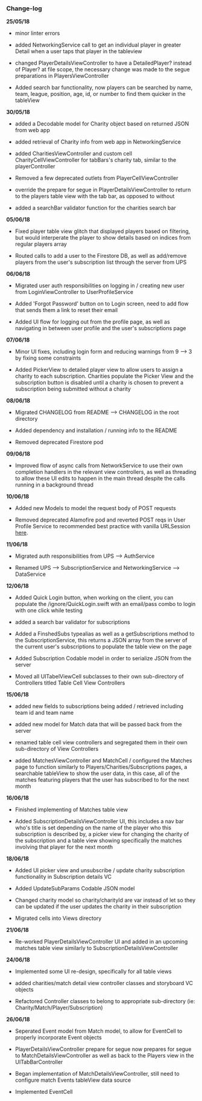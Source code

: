 ### Change-log

__25/05/18__

- minor linter errors

- added NetworkingService call to get an individual player in greater Detail when a user taps that player in the tableview

- changed PlayerDetailsViewController to have a DetailedPlayer? instead of Player? at file scope, the necessary change was made to the segue preparations in PlayersViewController

- Added search bar functionality, now players can be searched by name, team, league, position, age, id, or number to find them quicker in the tableView


__30/05/18__

- added a Decodable model for Charity object based on returned JSON from web app

- added retrieval of Charity info from web app in NetworkingService

- added CharitiesViewController and custom cell CharityCellViewController for tabBars's charity tab, similar to the playerController

- Removed a few deprecated outlets from PlayerCellViewController

- override the prepare for segue in PlayerDetailsViewController to return to the players table view with the tab bar, as opposed to without

- added a searchBar validator function for the charities search bar

__05/06/18__

- Fixed player table view glitch that displayed players based on filtering, but would interperate the player to show details based on indices from regular players array

- Routed calls to add a user to the Firestore DB, as well as add/remove players from the user's subscription list through the server from UPS

__06/06/18__

- Migrated user auth responsibilities on logging in / creating new user from LoginViewController to UserProfileService

- Added 'Forgot Password' button on to Login screen, need to add flow that sends them a link to reset their email

- Added UI flow for logging out from the profile page, as well as navigating in between user profile and the user's subscriptions page

__07/06/18__

- Minor UI fixes, including login form and reducing warnings from 9 --> 3 by fixing some constraints

- Added PickerView to detailed player view to allow users to assign a charity to each subscription. Charities populate the Picker View and the subscription button is disabled until a charity is chosen to prevent a subscription being submitted without a charity

__08/06/18__

- Migrated CHANGELOG from README --> CHANGELOG in the root directory

- Added dependency and installation / running info to the README

- Removed deprecated Firestore pod

__09/06/18__

- Improved flow of async calls from NetworkService to use their own completion handlers in the relevant view controllers, as well as threading to allow these UI edits to happen in the main thread despite the calls running in a background thread

__10/06/18__

- Added new Models to model the request body of POST requests

- Removed deprecated Alamofire pod and reverted POST reqs in User Profile Service to recommended best practice with vanilla URLSession [here](https://developer.apple.com/documentation/foundation/url_loading_system/uploading_data_to_a_website).

__11/06/18__

- Migrated auth responsibilities from UPS --> AuthService

- Renamed UPS --> SubscriptionService and NetworkingService --> DataService

__12/06/18__

- Added Quick Login button, when working on the client, you can populate the /ignore/QuickLogin.swift with an email/pass combo to login with one click while testing

- added a search bar validator for subscriptions

- Added a FinshedSubs typealias as well as a getSubscriptions method to the SubscriptionService, this returns a JSON array from the server of the current user's subscriptions to populate the table view on the page

- Added Subscription Codable model in order to serialize JSON from the server

- Moved all UITabelViewCell subclasses to their own sub-directory of Controllers titled Table Cell View Controllers

__15/06/18__

- added new fields to subscriptions being added / retrieved including team id and team name

- added new model for Match data that will be passed back from the server

- renamed table cell view controllers and segregated them in their own sub-directory of View Controllers

- added MatchesViewController and MatchCell / configured the Matches page to function similarly to Players/Charities/Subscriptions pages, a searchable tableView to show the user data, in this case, all of the matches featuring players that the user has subscribed to for the next month

__16/06/18__

- Finished implementing of Matches table view

- Added SubscriptionDetailsViewController UI, this includes a nav bar who's title is set depending on the name of the player who this subscription is described by, a picker view for changing the charity of the subscription and a table view showing specifically the matches involving that player for the next month

__18/06/18__

- Added UI picker view and unsubscribe / update charity subscription functionality in Subscription details VC

- Added UpdateSubParams Codable JSON model

- Changed charity model so charity/charityId are var instead of let so they can be updated if the user updates the charity in their subscription

- Migrated cells into Views directory

__21/06/18__

- Re-worked PlayerDetailsViewController UI and added in an upcoming matches table view similarly to SubscriptionDetailsViewController

__24/06/18__

- Implemented some UI re-design, specifically for all table views

- added charities/match detail view controller classes and storyboard VC objects

- Refactored Controller classes to belong to appropriate sub-directory (ie: Charity/Match/Player/Subscription)

__26/06/18__

- Seperated Event model from Match model, to allow for EventCell to properly incorporate Event objects

- PlayerDetailsViewController prepare for segue now prepares for segue to MatchDetailsViewController as well as back to the Players view in the UITabBarController

- Began implementation of MatchDetailsViewController, still need to configure match Events tableView data source

- Implemented EventCell
